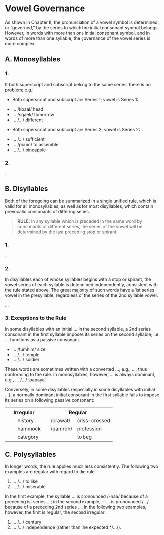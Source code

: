 # Vowel Governance

As shown in Chapter II, the pronunciation of a vowel symbol is determined, or “governed,” by the series to which the initial consonant symbol belongs. However, in words with more than one initial consonant symbol, and in words of more than one syllable, the governance of the vowel series is more complex.

## A. Monosyllables

### 1.

If both superscript and subscript belong to the same series, there is no problem; e.g.:

- Both superscript and subscript are Series 1; vowel is Series 1:

* ... /kbaal/ head 
* ... /sqaek/ tomorrow
* ... /.../ different

- Both superscript and subscript are Series 2; vowel is Series 2:

* ... /.../ sufficient 
* ... /pcum/ to assemble 
* ... /.../ pineapple

### 2. 

...

## B. Disyllables

Both of the foregoing can be summarized in a single unified rule, which is valid for all monosyllables, as well as for most disyllables, which contain prevocalic consonants of differing series.

> **RULE**: In any syllable which is preceded in the same word by consonants of different series, the series of the vowel will be determined by the last preceding stop or spirant.

### 1.

...

### 2.

In disyllables each of whose syllables begins with a stop or spirant, the vowel series of each syllable is determined independently, consistent with the rule stated above. The great majority of such words have a 1st series vowel in the presyllable, regardless of the series of the 2nd syllable vowel.

...

### 3. Exceptions to the Rule

In some disyllables with an initial ... in the second syllable, a 2nd series consonant in the first syllable imposes its series on the second syllable; i.e. ... functions as a passive consonant.

* ... /tumhim/ size
* ... /.../ temple
* ... /.../ soldier

These words are sometimes written with a converted ...; e.g., ..., thus conforming to the rule. In monosyllables, however, ... is always dominant, e.g., ... /.../ ‘papaya‘.

Conversely, in some disyllables (especially in some disyllables with initial ...), a normally dominant initial consonant in the first syllable fails to impose its series on a following passive consonant:

<table>
  <tr>
    <th colspan=3>Irregular</th>
    <th colspan=3>Regular</th>
  </tr>
  <tr>
    <td></td>
    <td></td>
    <td>history</td>
    <td></td>
    <td>/crawat/</td>
    <td>criss-crossed</td>
  </td>
  <tr>
    <td></td>
    <td></td>
    <td>hammock</td>
    <td></td>
    <td>/qamroh/</td>
    <td>profession</td>
  </td>
  <tr>
    <td></td>
    <td></td>
    <td>category</td>
    <td></td>
    <td></td>
    <td>to beg</td>
  </td>
</table>

## C. Polysyllables

In longer words, the rule applies much less consistently. The following two examples are regular with regard to the rule.

1) ... /.../ to like
2) ... /.../ miserable

In the first example, the syllable ... is pronounced /-naa/ because of a preceding ist series ...; in the second example, —... is pronounced /.../ because of a preceding 2nd series .... In the following two examples, however, the first is regular, the second irregular:

1) ... /.../ century
2) ... /.../ independence (rather than the expected */.../).
